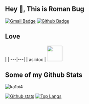 ## Hey 👋, This is Roman Bug
[![Gmail Badge](https://img.shields.io/badge/-rrrrrroman@gmail.com-c14438?style=flat&logo=Gmail&logoColor=white&link=mailto:rrrrrroman@gmail.com)](mailto:rrrrrroman@gmail.com) [![Github Badge](https://img.shields.io/badge/-ka1bi4-grey?style=flat&logo=github&logoColor=white&link=https://github.com/ka1bi4/)](https://www.github.com/ka1bi4/) 

## Love 

   |   |
---|---|
| asiidoc | <img src="https://simpleicons.org/icons/asciidoctor.svg" width="50">



## Some of my Github Stats
<p align=left> <img src=https://komarev.com/ghpvc/?username=ka1bi4 alt=ka1bi4 /> </p>

[![Github stats](https://github-readme-stats.vercel.app/api?username=ka1bi4&show_icons=true&include_all_commits=true)](https://github.com/ka1bi4/github-readme-stats)
[![Top Langs](https://github-readme-stats.vercel.app/api/top-langs/?username=ka1bi4&layout=compact)](https://github.com/ka1bi4/github-readme-stats)
